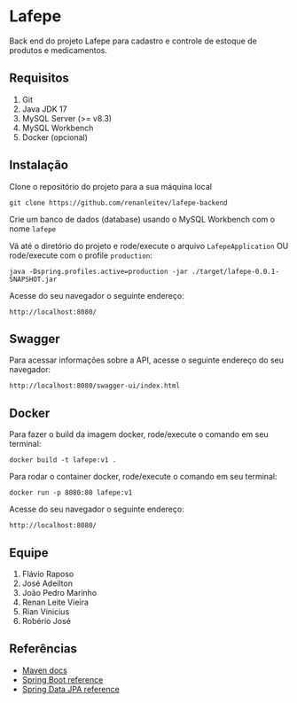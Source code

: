 # Lafepe

Back end do projeto Lafepe para cadastro e controle de estoque de produtos e medicamentos.

## Requisitos

1. Git
2. Java JDK 17
3. MySQL Server (>= v8.3)
4. MySQL Workbench
5. Docker (opcional)

## Instalação

Clone o repositório do projeto para a sua máquina local

```
git clone https://github.com/renanleitev/lafepe-backend
```

Crie um banco de dados (database) usando o MySQL Workbench com o nome `lafepe`

Vá até o diretório do projeto e rode/execute o arquivo `LafepeApplication` OU rode/execute com o profile `production`:

```
java -Dspring.profiles.active=production -jar ./target/lafepe-0.0.1-SNAPSHOT.jar
```

Acesse do seu navegador o seguinte endereço:

```
http://localhost:8080/
```

## Swagger

Para acessar informações sobre a API, acesse o seguinte endereço do seu navegador:

```
http://localhost:8080/swagger-ui/index.html
```

## Docker

Para fazer o build da imagem docker, rode/execute o comando em seu terminal:

```
docker build -t lafepe:v1 .
```

Para rodar o container docker, rode/execute o comando em seu terminal:

```
docker run -p 8080:80 lafepe:v1
```

Acesse do seu navegador o seguinte endereço:

```
http://localhost:8080/
```

## Equipe

1. Flávio Raposo
2. José Adeilton
3. João Pedro Marinho
4. Renan Leite Vieira
5. Rian Vinicius
6. Robério José

## Referências

* [Maven docs](https://maven.apache.org/guides/index.html)  
* [Spring Boot reference](https://docs.spring.io/spring-boot/docs/current/reference/htmlsingle/)  
* [Spring Data JPA reference](https://docs.spring.io/spring-data/jpa/reference/jpa.html)

